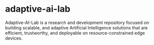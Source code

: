 # adaptive-ai-lab
Adaptive-AI-Lab is a research and development repository focused on building scalable, and adaptive Artificial Intelligence solutions that are efficient, trustworthy, and deployable on resource-constrained edge devices.
